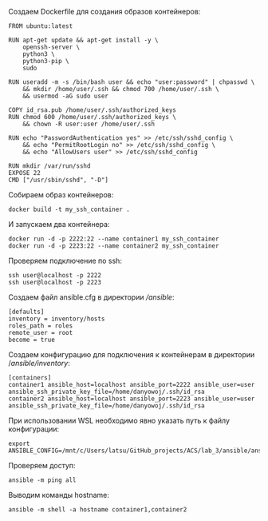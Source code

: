 Создаем Dockerfile для создания образов контейнеров:
```
FROM ubuntu:latest

RUN apt-get update && apt-get install -y \
    openssh-server \
    python3 \
    python3-pip \
    sudo

RUN useradd -m -s /bin/bash user && echo "user:password" | chpasswd \
    && mkdir /home/user/.ssh && chmod 700 /home/user/.ssh \
    && usermod -aG sudo user

COPY id_rsa.pub /home/user/.ssh/authorized_keys
RUN chmod 600 /home/user/.ssh/authorized_keys \
    && chown -R user:user /home/user/.ssh

RUN echo "PasswordAuthentication yes" >> /etc/ssh/sshd_config \
    && echo "PermitRootLogin no" >> /etc/ssh/sshd_config \
    && echo "AllowUsers user" >> /etc/ssh/sshd_config

RUN mkdir /var/run/sshd
EXPOSE 22
CMD ["/usr/sbin/sshd", "-D"]
```

Собираем образ контейнеров:
```
docker build -t my_ssh_container .
```

И запускаем два контейнера:
```
docker run -d -p 2222:22 --name container1 my_ssh_container
docker run -d -p 2223:22 --name container2 my_ssh_container
```

Проверяем подключение по ssh:
```
ssh user@localhost -p 2222
ssh user@localhost -p 2223
```

Создаем файл ansible.cfg в директории */ansible*:
```
[defaults]
inventory = inventory/hosts
roles_path = roles
remote_user = root
become = true
```

Создаем конфигурацию для подключения к контейнерам в директории /*ansible/inventory*:
```
[containers]
container1 ansible_host=localhost ansible_port=2222 ansible_user=user ansible_ssh_private_key_file=/home/danyowoj/.ssh/id_rsa
container2 ansible_host=localhost ansible_port=2223 ansible_user=user ansible_ssh_private_key_file=/home/danyowoj/.ssh/id_rsa
```

При использовании WSL необходимо явно указать путь к файлу конфигурации:
```
export ANSIBLE_CONFIG=/mnt/c/Users/latsu/GitHub_projects/ACS/lab_3/ansible/ansible.cfg
```

Проверяем доступ:
```
ansible -m ping all
```

Выводим команды hostname:
```
ansible -m shell -a hostname container1,container2
```
